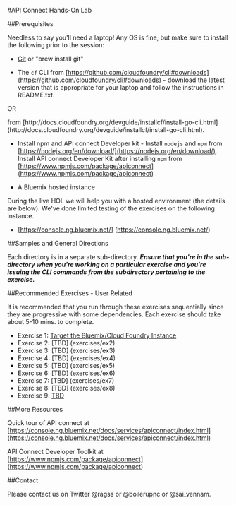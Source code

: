 #API Connect Hands-On Lab

##Prerequisites

Needless to say you'll need a laptop! Any OS is fine, but make sure to install the following prior to the session:

- [Git](http://git-scm.com/downloads) or "brew install git"

- The `cf` CLI from [https://github.com/cloudfoundry/cli#downloads] (https://github.com/cloudfoundry/cli#downloads) - download the latest version that is appropriate for your laptop and follow the instructions in README.txt. 
<p>
OR 
<p>
from [http://docs.cloudfoundry.org/devguide/installcf/install-go-cli.html](http://docs.cloudfoundry.org/devguide/installcf/install-go-cli.html).

- Install npm and API connect Developer kit - Install `nodejs` and `npm` from [https://nodejs.org/en/download/](https://nodejs.org/en/download/). Install API connect Developer Kit after installing `npm` from [https://www.npmjs.com/package/apiconnect] (https://www.npmjs.com/package/apiconnect)

- A Bluemix hosted instance

During the live HOL we will help you with a hosted environment (the details are below).  We've done limited testing of the exercises on the following instance.


- [https://console.ng.bluemix.net/] (https://console.ng.bluemix.net/)


##Samples and General Directions

Each directory is in a separate sub-directory. ***Ensure that you're in the sub-directory when you're working on a particular exercise and you're issuing the CLI commands from the subdirectory pertaining to the exercise.***


##Recommended Exercises - User Related

It is recommended that you run through these exercises sequentially since they are progressive with some dependencies. Each exercise should take about 5-10 mins. to complete.

- Exercise 1: [Target the Bluemix/Cloud Foundry Instance](exercises/ex1)
- Exercise 2: [TBD] (exercises/ex2)
- Exercise 3: [TBD] (exercises/ex3)
- Exercise 4: [TBD] (exercises/ex4)
- Exercise 5: [TBD] (exercises/ex5)
- Exercise 6: [TBD] (exercises/ex6)
- Exercise 7: [TBD] (exercises/ex7) 
- Exercise 8: [TBD] (exercises/ex8) 
- Exercise 9: [TBD](exercises/ex9)


##More Resources

Quick tour of API connect at [https://console.ng.bluemix.net/docs/services/apiconnect/index.html] (https://console.ng.bluemix.net/docs/services/apiconnect/index.html)

API Connect Developer Toolkit at [https://www.npmjs.com/package/apiconnect] (https://www.npmjs.com/package/apiconnect)


##Contact

Please contact us on Twitter @ragss or @boilerupnc or @sai_vennam.
